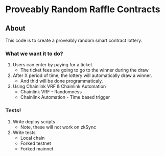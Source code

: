 # Proveably Random Raffle Contracts

## About

This code is to create a proveably random smart contract lottery.

### What we want it to do?

1. Users can enter by paying for a ticket.
   - The ticket fees are going to go to the winner during the draw
2. After X period of time, the lottery will automatically draw a winner.
   - And thid will be done programmaticaly.
3. Using Chainlink VRF & Chainlink Automation
   - Chainlink VRF - Randomness
   - Chainlink Automation - Time based trigger

### Tests!

1. Write deploy scripts
   - Note, these will not work on zkSync
2. Write tests
   - Local chain
   - Forked testnet
   - Forked mainnet